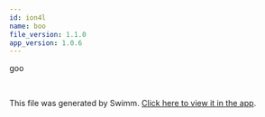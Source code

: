 ```yaml
---
id: ion4l
name: boo
file_version: 1.1.0
app_version: 1.0.6
---
```


goo

<br/>

This file was generated by Swimm. [Click here to view it in the app](https://app.swimm.io/repos/Z2l0aHViJTNBJTNBZmxhc2slM0ElM0FuYWRhdi1zd2ltbQ==/docs/ion4l).
